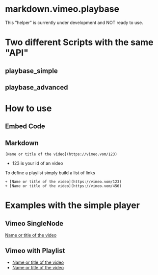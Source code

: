# markdown.vimeo.playbase

This "helper" is currently under development and NOT ready to use.




# Two different Scripts with the same "API"

## playbase_simple

## playbase_advanced

# How to use

## Embed Code

## Markdown

	[Name or title of the video](https://vimeo.vom/123)

+ 123 is your id of an video

To define a playlist simply build a list of links

	+ [Name or title of the video](https://vimeo.vom/123)
	+ [Name or title of the video](https://vimeo.vom/456)


# Examples with the simple player

## Vimeo SingleNode

[Name or title of the video](https://vimeo.vom/123)

## Vimeo with Playlist

+ [Name or title of the video](https://vimeo.vom/123)
+ [Name or title of the video](https://vimeo.vom/456)